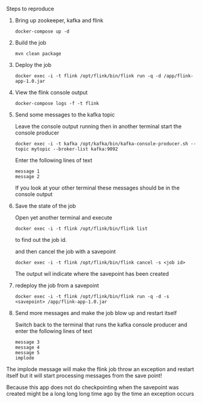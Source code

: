 
Steps to reproduce



1. Bring up zookeeper, kafka and flink

       docker-compose up -d
    
    
2. Build the job

       mvn clean package
 
3. Deploy the job

       docker exec -i -t flink /opt/flink/bin/flink run -q -d /app/flink-app-1.0.jar

4. View the flink console output 

       docker-compose logs -f -t flink
       
5. Send some messages to the kafka topic

   Leave the console output running then in another terminal start the console producer 

       docker exec -i -t kafka /opt/kafka/bin/kafka-console-producer.sh --topic mytopic --broker-list kafka:9092
       
   Enter the following lines of text
   
       message 1
       message 2
   
   If you look at your other terminal these messages should be in the console output
   
6. Save the state of the job

    Open yet another terminal and execute
 
       docker exec -i -t flink /opt/flink/bin/flink list
       
   to find out the job id.
   
   and then cancel the job with a savepoint  
    
       docker exec -i -t flink /opt/flink/bin/flink cancel -s <job id>
       
   The output wil indicate where the savepoint has been created
       
7. redeploy the job from a savepoint
       
       docker exec -i -t flink /opt/flink/bin/flink run -q -d -s <savepoint> /app/flink-app-1.0.jar

8. Send more messages and make the job blow up and restart itself

   Switch back to the terminal that runs the kafka console producer and enter the following lines of text
   
       message 3
       message 4
       message 5
       implode


       
The implode message will make the flink job throw an exception and restart itself but it will start processing
messages from the save point! 

Because this app does not do checkpointing when the savepoint was created might be a long long long time ago by the time
an exception occurs
   
